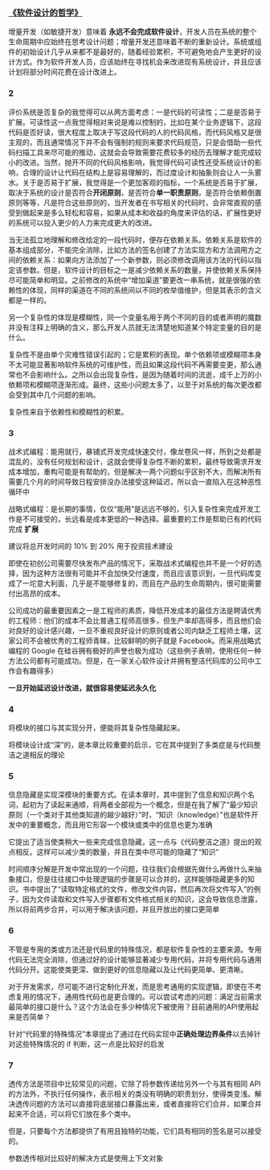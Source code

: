 ### [《软件设计的哲学》](https://yingang.github.io/aposd2e-zh/)

增量开发（如敏捷开发）意味着 **永远不会完成软件设计**，开发人员在系统的整个生命周期中应始终在思考设计问题；增量开发还意味着不断的重新设计。系统或组件的初始设计几乎从来都不是最好的，随着经验累积，不可避免地会产生更好的设计方式。作为软件开发人员，应该始终在寻找机会来改进现有系统设计，并且应该计划将部分时间花费在设计改进上。

### 2

评价系统是否复杂的我觉得可以从两方面考虑：一是代码的可读性；二是是否易于扩展。可读性这一点我觉得相对来说是难以控制的，比如在某个业务逻辑下，这段代码是否好读，很大程度上取决于写这段代码的人的代码风格，而代码风格又是很主观的，而且通常情况下并不会有强制的规则来要求代码规范，只是会借助一些代码扫描工具来尽可能的推动，这就会会导致需要花费较多的经历去理解才能完成较小的改进。当然，抛开不同的代码风格影响，我觉得代码可读性还受系统设计的影响，合理的设计让代码在结构上是容易理解的，而过度设计和抽象则会让人一头雾水。关于是否易于扩展，我觉得是一个更加客观的指标，一个系统是否易于扩展，取决于系统的设计是否符合**开闭原则**，是否符合**单一职责原则**，是否符合依赖倒置原则等等，凡是符合这些原则的，当开发者在书写相关的代码时，会非常直观的感受到做起来是多么轻松和容易，如果从成本和收益的角度来评估的话，扩展性更好的系统可以投入更少的人力来完成更大的改进。

当无法孤立地理解和修改给定的一段代码时，便存在依赖关系。依赖关系是软件的基本组成部分，不能完全消除，比如方法的签名创建了方法实现方和方法调用方之间的依赖关系：如果向方法添加了一个新参数，则必须修改调用该方法的代码以指定该参数。但是，软件设计的目标之一是减少依赖关系的数量，并使依赖关系保持尽可能简单和明显。之前修改的系统中“增加渠道”要更改一串系统，就是很强的依赖性的体现，同样的渠道在不同的系统间以不同的枚举值维护，但是其表示的含义都是一样的。

另一个复杂性的体现是模糊性，同一个变量名用于两个不同的目的或者声明的魔数并没有注释上明确的含义，那么开发人员就无法清楚地知道某个特定变量的目的是什么。

复杂性不是由单个灾难性错误引起的；它是累积的表现。单个依赖项或模糊项本身不太可能显著影响软件系统的可维护性，而且如果这段代码不再需要变更，那么通常也不会影响什么。之所以会出现复杂性，是因为随着时间的流逝，成千上万的小依赖项和模糊项逐渐形成。最终，这些小问题太多了，以至于对系统的每次更改都会受到其中几个问题的影响。

复杂性来自于依赖性和模糊性的积累。

### 3

战术式编程：能用就行，暴铺式开发完成快速交付，像龙卷风一样，所到之处都是混乱的，没有任何规划和设计，这就会使得复杂性不断的累积，最终导致需求开发成本增加，重构可能是有帮助的，但是解决一两个问题似乎区别不大，而解决所有需要几个月的时间导致日程安排没办法接受这种延迟，所以会一直陷入在这种恶性循环中

战略式编程：是长期的事情，仅仅“能用”是远远不够的，引入复杂性来完成开发工作是不可接受的，长远看是成本更低的一种选择。最重要的工作是帮助已有的代码完成 **扩展**

建议将总开发时间的 10% 到 20% 用于投资技术建设

即使在初创公司需要尽快发布产品的情况下，采取战术式编程也并不是一个好的选择，因为这种方法很有可能并不会加快交付速度，而且应该意识到，一旦代码库变成了一坨意大利面，几乎是不能够修复的，而且在产品的生命周期内，很可能需要付出高昂的成本。

公司成功的最重要因素之一是工程师的素质，降低开发成本的最佳方法是聘请优秀的工程师：他们的成本不会比普通工程师高很多，但生产率却高得多，而且他们会对良好的设计感兴趣，一旦不重视良好设计的原则或者公司内缺乏工程师土壤，这家公司不会被优秀的工程师青睐，比较鲜明的例子就是 Facebook。而采用战略式编程的 Google 在硅谷拥有极好的声誉也极为成功（这些例子表明，使用任何一种方法公司都有可能成功。但是，在一家关心软件设计并拥有整洁代码库的公司中工作会有趣得多）

**一旦开始延迟设计改进，就很容易使延迟永久化**

### 4

将模块的接口与其实现分开，便能将其复杂性隐藏起来。

将模块设计成“深”的，是本章比较重要的启示，它在其中提到了多类症是与代码整洁之道相反的理论

### 5

信息隐藏是实现深模块的重要方式。在读本章时，其中提到了信息和知识两个名词，起初为了读起来通顺，将两者全部视为一个概念，但是在我了解了“最少知识原则（一个类对于其他类知道的越少越好）”时，“知识（knowledge）”也是软件开发中的重要概念，而且用它形容一个模块或类中的信息也更为准确

它提出了适当使类稍大一些来完成信息隐藏，这一点与《代码整洁之道》提出的观点相反。这样可以减少类的数量，并且在类中尽可能的隐藏了“知识”

时间顺序分解是开发中常出现的一个问题，往往我们会根据先做什么再做什么来抽象接口，但是往往接口中处理逻辑的步骤是可以合并的，这样能够隐藏更多的知识。书中提出了“读取特定格式的文件，修改文件内容，然后再次将文件写入”的例子，因为文件读取和文件写入步骤都有文件格式相关的知识，这会导致信息泄露，所以将前两步合并，可以用于解决该问题，并且开放出的接口更简单

### 6

不管是专用的类或方法还是代码里的特殊情况，都是软件复杂性的主要来源。专用代码无法完全消除，但通过好的设计能够显著减少专用代码，并将专用代码与通用代码分开。这能使类更深、做到更好的信息隐藏以及让代码更简单、更清晰。 

对于开发需求，尽可能不进行定制化开发，而是思考通用的实现逻辑，即使在不考虑复用的情况下，通用性代码也是更合理的。可以尝试考虑的问题：满足当前需求最简单的接口是什么？这个方法会在多少种情况下被使用？目前通用的API使用起来是否简单？

针对“代码里的特殊情况”本章提出了通过在代码实现中**正确处理边界条件**以去掉针对这些特殊情况的 if 判断，这一点是比较好的启发

### 7

透传方法是项目中比较常见的问题，它除了将参数传递给另外一个与其有相同 API 的方法外，不执行任何操作，表示相关的类没有明确的职责划分，使得类变浅。解决透传问题的方法可以直接将底层接口暴露出来，或者直接将它们合并，如果合并起来不合适，可以将它们放在多个类中。

但是，只要每个方法都提供了有用且独特的功能，它们具有相同的签名是可以接受的。

参数透传相对比较好的解决方式是使用上下文对象